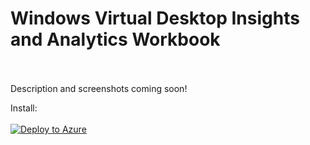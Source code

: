 # Windows Virtual Desktop Insights and Analytics Workbook
<br>
<br>
Description and screenshots coming soon!
 
Install: <br> <br>
[![Deploy to Azure](https://aka.ms/deploytoazurebutton)]((https://aka.ms/deploytoazurebutton)]https://portal.azure.com/#create/Microsoft.Template/uri/https%3A%2F%2Fraw.githubusercontent.com%2Fml58158%2FWVDAnalytics%2Fmaster%2Fazuredeploy.json)



